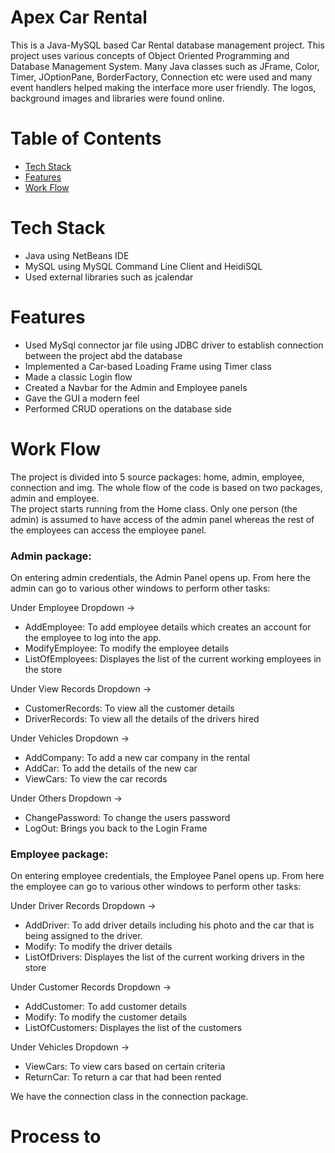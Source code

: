 # Apex Car Rental
This is a Java-MySQL based Car Rental database management project. This project uses various concepts of Object Oriented Programming and Database Management System. Many Java classes such as JFrame, Color, Timer, JOptionPane, BorderFactory, Connection etc were used and many event handlers helped making the interface more user friendly. The logos, background images and libraries were found online.

# Table of Contents
- [Tech Stack](#tech-stack)
- [Features](#features)
- [Work Flow](#work-flow)

# Tech Stack
- Java using NetBeans IDE 
- MySQL using MySQL Command Line Client and HeidiSQL
- Used external libraries such as jcalendar

# Features
- Used MySql connector jar file using JDBC driver to establish connection between the project abd the database
- Implemented a Car-based Loading Frame using Timer class
- Made a classic Login flow
- Created a Navbar for the Admin and Employee panels
- Gave the GUI a modern feel
- Performed CRUD operations on the database side

# Work Flow
The project is divided into 5 source packages: home, admin, employee, connection and img. The whole flow of the code is based on two packages, admin and employee. <br>
The project starts running from the Home class. Only one person (the admin) is assumed to have access of the admin panel whereas the rest of the employees can access the employee panel. <br>

<h3>Admin package:</h3> On entering admin credentials, the Admin Panel opens up. From here the admin can go to various other windows to perform other tasks:<br>

Under Employee Dropdown -><br>
- AddEmployee: To add employee details which creates an account for the employee to log into the app.<br>
- ModifyEmployee: To modify the employee details<br>
- ListOfEmployees: Displayes the list of the current working employees in the store<br>

Under View Records Dropdown -><br>
- CustomerRecords: To view all the customer details<br>
- DriverRecords: To view all the details of the drivers hired<br>

Under Vehicles Dropdown -><br>
- AddCompany: To add a new car company in the rental<br>
- AddCar: To add the details of the new car<br>
- ViewCars: To view the car records<br>

Under Others Dropdown -><br>
- ChangePassword: To change the users password<br>
- LogOut: Brings you back to the Login Frame<br>

<h3>Employee package:</h3> On entering employee credentials, the Employee Panel opens up. From here the employee can go to various other windows to perform other tasks:<br>

Under Driver Records Dropdown -><br>
- AddDriver: To add driver details including his photo and the car that is being assigned to the driver.<br>
- Modify: To modify the driver details<br>
- ListOfDrivers: Displayes the list of the current working drivers in the store<br>

Under Customer Records Dropdown -><br>
- AddCustomer: To add customer details <br>
- Modify: To modify the customer details<br>
- ListOfCustomers: Displayes the list of the customers <br>

Under Vehicles Dropdown -><br>
- ViewCars: To view cars based on certain criteria <br>
- ReturnCar: To return a car that had been rented

We have the connection class in the connection package.


# Process to 



